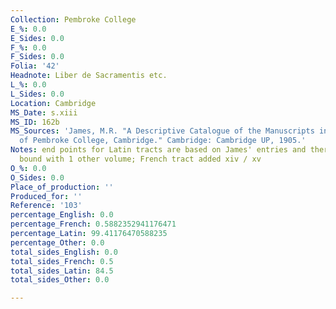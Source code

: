 ```yaml
---
Collection: Pembroke College
E_%: 0.0
E_Sides: 0.0
F_%: 0.0
F_Sides: 0.0
Folia: '42'
Headnote: Liber de Sacramentis etc.
L_%: 0.0
L_Sides: 0.0
Location: Cambridge
MS_Date: s.xiii
MS_ID: 162b
MS_Sources: 'James, M.R. "A Descriptive Catalogue of the Manuscripts in the Library
  of Pembroke College, Cambridge." Cambridge: Cambridge UP, 1905.'
Notes: end points for Latin tracts are based on James' entries and therefore approximate;
  bound with 1 other volume; French tract added xiv / xv
O_%: 0.0
O_Sides: 0.0
Place_of_production: ''
Produced_for: ''
Reference: '103'
percentage_English: 0.0
percentage_French: 0.5882352941176471
percentage_Latin: 99.41176470588235
percentage_Other: 0.0
total_sides_English: 0.0
total_sides_French: 0.5
total_sides_Latin: 84.5
total_sides_Other: 0.0

---
```

